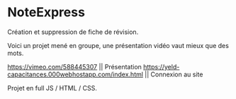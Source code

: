 # NoteExpress
Création et suppression de fiche de révision.

Voici un projet mené en groupe, une présentation vidéo vaut mieux que des mots.

https://vimeo.com/588445307   || Présentation
https://yeld-capacitances.000webhostapp.com/index.html || Connexion au site


Projet en full JS / HTML / CSS.

